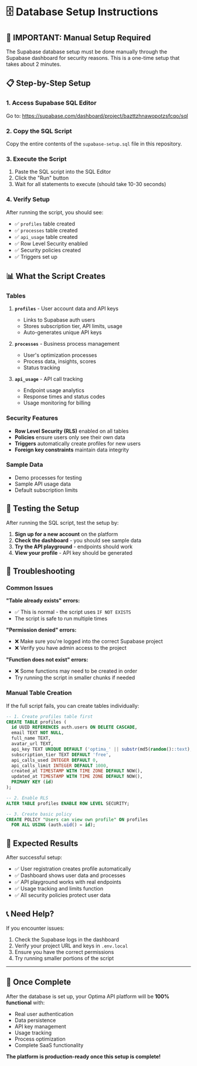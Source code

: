 # 🗄️ Database Setup Instructions

## 🚨 **IMPORTANT: Manual Setup Required**

The Supabase database setup must be done manually through the Supabase dashboard for security reasons. This is a one-time setup that takes about 2 minutes.

## 📋 **Step-by-Step Setup**

### 1. **Access Supabase SQL Editor**
Go to: https://supabase.com/dashboard/project/bazttzhnawopotzsfcqo/sql

### 2. **Copy the SQL Script**
Copy the entire contents of the `supabase-setup.sql` file in this repository.

### 3. **Execute the Script**
1. Paste the SQL script into the SQL Editor
2. Click the "Run" button
3. Wait for all statements to execute (should take 10-30 seconds)

### 4. **Verify Setup**
After running the script, you should see:
- ✅ `profiles` table created
- ✅ `processes` table created  
- ✅ `api_usage` table created
- ✅ Row Level Security enabled
- ✅ Security policies created
- ✅ Triggers set up

## 📊 **What the Script Creates**

### **Tables**
1. **`profiles`** - User account data and API keys
   - Links to Supabase auth users
   - Stores subscription tier, API limits, usage
   - Auto-generates unique API keys

2. **`processes`** - Business process management
   - User's optimization processes
   - Process data, insights, scores
   - Status tracking

3. **`api_usage`** - API call tracking
   - Endpoint usage analytics
   - Response times and status codes
   - Usage monitoring for billing

### **Security Features**
- **Row Level Security (RLS)** enabled on all tables
- **Policies** ensure users only see their own data
- **Triggers** automatically create profiles for new users
- **Foreign key constraints** maintain data integrity

### **Sample Data**
- Demo processes for testing
- Sample API usage data
- Default subscription limits

## 🧪 **Testing the Setup**

After running the SQL script, test the setup by:

1. **Sign up for a new account** on the platform
2. **Check the dashboard** - you should see sample data
3. **Try the API playground** - endpoints should work
4. **View your profile** - API key should be generated

## 🔧 **Troubleshooting**

### **Common Issues**

**"Table already exists" errors:**
- ✅ This is normal - the script uses `IF NOT EXISTS`
- The script is safe to run multiple times

**"Permission denied" errors:**
- ❌ Make sure you're logged into the correct Supabase project
- ❌ Verify you have admin access to the project

**"Function does not exist" errors:**
- ❌ Some functions may need to be created in order
- Try running the script in smaller chunks if needed

### **Manual Table Creation**

If the full script fails, you can create tables individually:

```sql
-- 1. Create profiles table first
CREATE TABLE profiles (
  id UUID REFERENCES auth.users ON DELETE CASCADE,
  email TEXT NOT NULL,
  full_name TEXT,
  avatar_url TEXT,
  api_key TEXT UNIQUE DEFAULT ('optima_' || substr(md5(random()::text), 1, 24)),
  subscription_tier TEXT DEFAULT 'free',
  api_calls_used INTEGER DEFAULT 0,
  api_calls_limit INTEGER DEFAULT 1000,
  created_at TIMESTAMP WITH TIME ZONE DEFAULT NOW(),
  updated_at TIMESTAMP WITH TIME ZONE DEFAULT NOW(),
  PRIMARY KEY (id)
);

-- 2. Enable RLS
ALTER TABLE profiles ENABLE ROW LEVEL SECURITY;

-- 3. Create basic policy
CREATE POLICY "Users can view own profile" ON profiles
  FOR ALL USING (auth.uid() = id);
```

## 🎯 **Expected Results**

After successful setup:
- ✅ User registration creates profile automatically
- ✅ Dashboard shows user data and processes
- ✅ API playground works with real endpoints
- ✅ Usage tracking and limits function
- ✅ All security policies protect user data

## 📞 **Need Help?**

If you encounter issues:
1. Check the Supabase logs in the dashboard
2. Verify your project URL and keys in `.env.local`
3. Ensure you have the correct permissions
4. Try running smaller portions of the script

---

## 🚀 **Once Complete**

After the database is set up, your Optima API platform will be **100% functional** with:
- Real user authentication
- Data persistence
- API key management
- Usage tracking
- Process optimization
- Complete SaaS functionality

**The platform is production-ready once this setup is complete!**